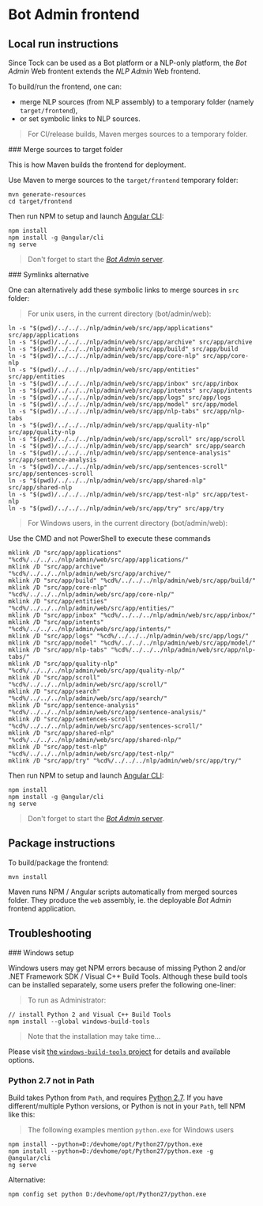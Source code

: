 # Bot Admin frontend

## Local run instructions

Since Tock can be used as a Bot platform or a NLP-only platform, 
the _Bot Admin_ Web frontent extends the _NLP Admin_ Web frontend.

To build/run the frontend, one can:

* merge NLP sources (from NLP assembly) to a temporary folder 
(namely `target/frontend`),
* or set symbolic links to NLP sources.

> For CI/release builds, Maven merges sources to a temporary folder.

### Merge sources to target folder

This is how Maven builds the frontend for deployment.

Use Maven to merge sources to the `target/frontend` temporary folder:

```
mvn generate-resources
cd target/frontend
```

Then run NPM to setup and launch [Angular CLI](https://cli.angular.io/):

```
npm install
npm install -g @angular/cli
ng serve
```

> Don't forget to start the 
[_Bot Admin_ server](https://github.com/theopenconversationkit/tock/blob/master/.idea/runConfigurations/BotAdmin.xml).

### Symlinks alternative

One can alternatively add these symbolic links to merge sources in `src` folder:

> For unix users, in the current directory (bot/admin/web):

```
ln -s "$(pwd)/../../../nlp/admin/web/src/app/applications" src/app/applications
ln -s "$(pwd)/../../../nlp/admin/web/src/app/archive" src/app/archive
ln -s "$(pwd)/../../../nlp/admin/web/src/app/build" src/app/build
ln -s "$(pwd)/../../../nlp/admin/web/src/app/core-nlp" src/app/core-nlp
ln -s "$(pwd)/../../../nlp/admin/web/src/app/entities" src/app/entities
ln -s "$(pwd)/../../../nlp/admin/web/src/app/inbox" src/app/inbox
ln -s "$(pwd)/../../../nlp/admin/web/src/app/intents" src/app/intents
ln -s "$(pwd)/../../../nlp/admin/web/src/app/logs" src/app/logs
ln -s "$(pwd)/../../../nlp/admin/web/src/app/model" src/app/model
ln -s "$(pwd)/../../../nlp/admin/web/src/app/nlp-tabs" src/app/nlp-tabs
ln -s "$(pwd)/../../../nlp/admin/web/src/app/quality-nlp" src/app/quality-nlp
ln -s "$(pwd)/../../../nlp/admin/web/src/app/scroll" src/app/scroll
ln -s "$(pwd)/../../../nlp/admin/web/src/app/search" src/app/search
ln -s "$(pwd)/../../../nlp/admin/web/src/app/sentence-analysis" src/app/sentence-analysis
ln -s "$(pwd)/../../../nlp/admin/web/src/app/sentences-scroll" src/app/sentences-scroll
ln -s "$(pwd)/../../../nlp/admin/web/src/app/shared-nlp" src/app/shared-nlp
ln -s "$(pwd)/../../../nlp/admin/web/src/app/test-nlp" src/app/test-nlp
ln -s "$(pwd)/../../../nlp/admin/web/src/app/try" src/app/try
```

> For Windows users, in the current directory (bot/admin/web):

Use the CMD and not PowerShell to execute these commands
```
mklink /D "src/app/applications" "%cd%/../../../nlp/admin/web/src/app/applications/"
mklink /D "src/app/archive" "%cd%/../../../nlp/admin/web/src/app/archive/"
mklink /D "src/app/build" "%cd%/../../../nlp/admin/web/src/app/build/"
mklink /D "src/app/core-nlp" "%cd%/../../../nlp/admin/web/src/app/core-nlp/"
mklink /D "src/app/entities" "%cd%/../../../nlp/admin/web/src/app/entities/"
mklink /D "src/app/inbox" "%cd%/../../../nlp/admin/web/src/app/inbox/"
mklink /D "src/app/intents" "%cd%/../../../nlp/admin/web/src/app/intents/"
mklink /D "src/app/logs" "%cd%/../../../nlp/admin/web/src/app/logs/"
mklink /D "src/app/model" "%cd%/../../../nlp/admin/web/src/app/model/"
mklink /D "src/app/nlp-tabs" "%cd%/../../../nlp/admin/web/src/app/nlp-tabs/"
mklink /D "src/app/quality-nlp" "%cd%/../../../nlp/admin/web/src/app/quality-nlp/"
mklink /D "src/app/scroll" "%cd%/../../../nlp/admin/web/src/app/scroll/"
mklink /D "src/app/search" "%cd%/../../../nlp/admin/web/src/app/search/"
mklink /D "src/app/sentence-analysis" "%cd%/../../../nlp/admin/web/src/app/sentence-analysis/"
mklink /D "src/app/sentences-scroll" "%cd%/../../../nlp/admin/web/src/app/sentences-scroll/"
mklink /D "src/app/shared-nlp" "%cd%/../../../nlp/admin/web/src/app/shared-nlp/"
mklink /D "src/app/test-nlp" "%cd%/../../../nlp/admin/web/src/app/test-nlp/"
mklink /D "src/app/try" "%cd%/../../../nlp/admin/web/src/app/try/"
```

Then run NPM to setup and launch [Angular CLI](https://cli.angular.io/):

```
npm install
npm install -g @angular/cli
ng serve
```

> Don't forget to start the 
[_Bot Admin_ server](https://github.com/theopenconversationkit/tock/blob/master/.idea/runConfigurations/BotAdmin.xml).

## Package instructions

To build/package the frontend:

```
mvn install
```

Maven runs NPM / Angular scripts automatically from merged sources folder. They produce the `web` 
assembly, ie. the deployable _Bot Admin_ frontend application.

## Troubleshooting

### Windows setup

Windows users may get NPM errors because of missing Python 2 and/or .NET Framework SDK / Visual C++ Build Tools.
Although these build tools can be installed separately, some users prefer the following one-liner:

> To run as Administrator:

```
// install Python 2 and Visual C++ Build Tools
npm install --global windows-build-tools
```

> Note that the installation may take time...

Please visit [the `windows-build-tools` project](https://github.com/felixrieseberg/windows-build-tools) for details and available options.

### Python 2.7 not in Path

Build takes Python from `Path`, and requires [Python 2.7](https://www.python.org/downloads/release/python-272/). 
If you have different/multiple Python versions, or Python is not in your `Path`, tell NPM like this:

> The following examples mention `python.exe` for Windows users

```
npm install --python=D:/devhome/opt/Python27/python.exe
npm install --python=D:/devhome/opt/Python27/python.exe -g @angular/cli
ng serve
```

Alternative:

```
npm config set python D:/devhome/opt/Python27/python.exe
```
